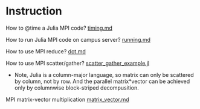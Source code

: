 # Instruction

How to @time a Julia MPI code? [timing.md](https://github.com/zhaotianjing/MPI_testing/blob/master/timing.md)

How to run Julia MPI code on campus server? [running.md](https://github.com/zhaotianjing/MPI_testing/blob/master/running.md)

How to use MPI reduce? [dot.md](https://github.com/zhaotianjing/MPI_testing/blob/master/dot.md)

How to use MPI scatter/gather? [scatter_gather_example.jl](https://github.com/zhaotianjing/MPI_testing/blob/master/scatter_gather_example.jl)  
* Note, Julia is a column-major language, so matrix can only be scattered by column, not by row. And the parallel matrix\*vector can be achieved only by columnwise block-striped decompusition.

MPI matrix-vector multiplication [matrix_vector.md](https://github.com/zhaotianjing/MPI_testing/blob/master/matrix_vector.md)

